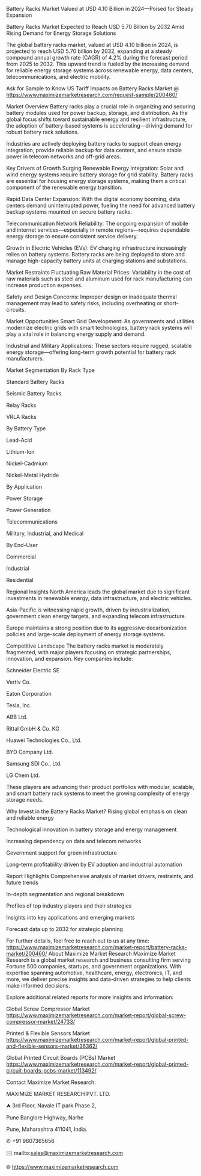 Battery Racks Market Valued at USD 4.10 Billion in 2024—Poised for Steady Expansion

Battery Racks Market Expected to Reach USD 5.70 Billion by 2032 Amid Rising Demand for Energy Storage Solutions

The global battery racks market, valued at USD 4.10 billion in 2024, is projected to reach USD 5.70 billion by 2032, expanding at a steady compound annual growth rate (CAGR) of 4.2% during the forecast period from 2025 to 2032. This upward trend is fueled by the increasing demand for reliable energy storage systems across renewable energy, data centers, telecommunications, and electric mobility.

Ask for Sample to Know US Tariff Impacts on Battery Racks Market @ https://www.maximizemarketresearch.com/request-sample/200460/ 

Market Overview
Battery racks play a crucial role in organizing and securing battery modules used for power backup, storage, and distribution. As the global focus shifts toward sustainable energy and resilient infrastructure, the adoption of battery-based systems is accelerating—driving demand for robust battery rack solutions.

Industries are actively deploying battery racks to support clean energy integration, provide reliable backup for data centers, and ensure stable power in telecom networks and off-grid areas.

Key Drivers of Growth
Surging Renewable Energy Integration: Solar and wind energy systems require battery storage for grid stability. Battery racks are essential for housing energy storage systems, making them a critical component of the renewable energy transition.

Rapid Data Center Expansion: With the digital economy booming, data centers demand uninterrupted power, fueling the need for advanced battery backup systems mounted on secure battery racks.

Telecommunication Network Reliability: The ongoing expansion of mobile and internet services—especially in remote regions—requires dependable energy storage to ensure consistent service delivery.

Growth in Electric Vehicles (EVs): EV charging infrastructure increasingly relies on battery systems. Battery racks are being deployed to store and manage high-capacity battery units at charging stations and substations.

Market Restraints
Fluctuating Raw Material Prices: Variability in the cost of raw materials such as steel and aluminum used for rack manufacturing can increase production expenses.

Safety and Design Concerns: Improper design or inadequate thermal management may lead to safety risks, including overheating or short-circuits.

Market Opportunities
Smart Grid Development: As governments and utilities modernize electric grids with smart technologies, battery rack systems will play a vital role in balancing energy supply and demand.

Industrial and Military Applications: These sectors require rugged, scalable energy storage—offering long-term growth potential for battery rack manufacturers.

Market Segmentation
By Rack Type

Standard Battery Racks

Seismic Battery Racks

Relay Racks

VRLA Racks

By Battery Type

Lead-Acid

Lithium-Ion

Nickel-Cadmium

Nickel-Metal Hydride

By Application

Power Storage

Power Generation

Telecommunications

Military, Industrial, and Medical

By End-User

Commercial

Industrial

Residential

Regional Insights
North America leads the global market due to significant investments in renewable energy, data infrastructure, and electric vehicles.

Asia-Pacific is witnessing rapid growth, driven by industrialization, government clean energy targets, and expanding telecom infrastructure.

Europe maintains a strong position due to its aggressive decarbonization policies and large-scale deployment of energy storage systems.

Competitive Landscape
The battery racks market is moderately fragmented, with major players focusing on strategic partnerships, innovation, and expansion. Key companies include:

Schneider Electric SE

Vertiv Co.

Eaton Corporation

Tesla, Inc.

ABB Ltd.

Rittal GmbH & Co. KG

Huawei Technologies Co., Ltd.

BYD Company Ltd.

Samsung SDI Co., Ltd.

LG Chem Ltd.

These players are advancing their product portfolios with modular, scalable, and smart battery rack systems to meet the growing complexity of energy storage needs.

Why Invest in the Battery Racks Market?
Rising global emphasis on clean and reliable energy

Technological innovation in battery storage and energy management

Increasing dependency on data and telecom networks

Government support for green infrastructure

Long-term profitability driven by EV adoption and industrial automation

Report Highlights
Comprehensive analysis of market drivers, restraints, and future trends

In-depth segmentation and regional breakdown

Profiles of top industry players and their strategies

Insights into key applications and emerging markets

Forecast data up to 2032 for strategic planning

For further details, feel free to reach out to us at any time: https://www.maximizemarketresearch.com/market-report/battery-racks-market/200460/ 
About Maximize Market Research
Maximize Market Research is a global market research and business consulting firm serving Fortune 500 companies, startups, and government organizations. With expertise spanning automotive, healthcare, energy, electronics, IT, and more, we deliver precise insights and data-driven strategies to help clients make informed decisions.

Explore additional related reports for more insights and information:

Global Screw Compressor Market https://www.maximizemarketresearch.com/market-report/global-screw-compressor-market/24733/ 

Printed & Flexible Sensors Market https://www.maximizemarketresearch.com/market-report/global-printed-and-flexible-sensors-market/36362/ 

Global Printed Circuit Boards (PCBs) Market https://www.maximizemarketresearch.com/market-report/global-printed-circuit-boards-pcbs-market/113492/ 

Contact Maximize Market Research:

MAXIMIZE MARKET RESEARCH PVT. LTD.

⮝ 3rd Floor, Navale IT park Phase 2,

Pune Banglore Highway, Narhe

Pune, Maharashtra 411041, India.

✆ +91 9607365656

🖂 mailto:sales@maximizemarketresearch.com

🌐 https://www.maximizemarketresearch.com
